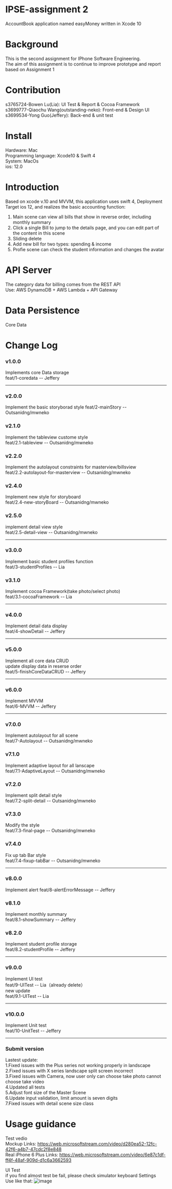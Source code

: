 # IPSE-assignment 2
 AccountBook application named easyMoney written in Xcode 10

# Background
This is the second assignment for IPhone Software Engineering.   
The aim of this assignment is to continue to improve prototype and report based on Assignment 1  

# Contribution
s3765724-Bowen Lu(Lia): UI Test & Report & Cocoa Framework  
s3699777-Qiaochu Wang(outstanding-neko): Front-end & Design UI  
s3699534-Yong Guo(Jeffery): Back-end & unit test  

# Install
Hardware: Mac  
Programming language: Xcode10 & Swift 4  
System: MacOs  
ios: 12.0

# Introduction
Based on xcode v.10 and MVVM, this application uses swift 4, Deployment Target ios 12, and realizes the basic accounting function:  
1. Main scene can view all bills that show in reverse order, including monthly summary  
2. Click a single Bill to jump to the details page, and you can edit part of the content in this scene  
3. Sliding delete  
4. Add new bill for two types: spending & income  
5. Profie scene can check the student information and changes the avatar  

# API Server
The category data for billing comes from the REST API  
Use: AWS DynamoDB + AWS Lambda + API Gateway  

# Data Persistence
Core Data

# Change Log
### v1.0.0
Implements core Data storage  
feat/1-coredata -- Jeffery  
***
### v2.0.0
Implement the basic storyborad style
feat/2-mainStory -- Outsanidng/mwneko  
### v2.1.0
Implement the tableview custome style  
feat/2.1-tableview -- Outsanidng/mwneko  
### v2.2.0
Implement the autolayout constraints for masterview/billsview  
feat/2.2-autolayout-for-masterview -- Outsanidng/mwneko  
### v2.4.0
Implement new style for storyboard  
feat/2.4-new-storyBoard -- Outsanidng/mwneko  
### v2.5.0
implement detail view style  
feat/2.5-detail-view -- Outsanidng/mwneko  
***
### v3.0.0
Implement basic student profiles function  
feat/3-studentProfiles -- Lia  
### v3.1.0
Implement cocoa Framework(take photo/select photo)  
feat/3.1-cocoaFramework -- Lia  
***
### v4.0.0
Implement detail data display  
feat/4-showDetail -- Jeffery  
***
### v5.0.0
Implement all core data CRUD  
update display data in reserse order  
feat/5-finishCoreDataCRUD -- Jeffery  
***
### v6.0.0
Implement MVVM  
feat/6-MVVM -- Jeffery  
***
### v7.0.0
Implement autolayout for all scene  
feat/7-Autolayout -- Outsanidng/mwneko  
### v7.1.0
Implement adaptive layout for all lanscape  
feat/7.1-AdaptiveLayout -- Outsanidng/mwneko  
### v7.2.0 
Implement split detail style  
feat/7.2-split-detail -- Outsanidng/mwneko  
### v7.3.0
Modify the style  
feat/7.3-final-page -- Outsanidng/mwneko  
### v7.4.0
Fix up tab Bar style  
feat/7.4-fixup-tabBar -- Outsanidng/mwneko  
***
### v8.0.0
Implement alert
feat/8-alertErrorMessage -- Jeffery  
### v8.1.0
Implement monthly summary  
feat/8.1-showSummary -- Jeffery  
### v8.2.0
Implement student profile storage  
feat/8.2-studentProfile -- Jeffery  
***
### v9.0.0
Implement UI test  
feat/9-UITest -- Lia（already delete）  
new update  
feat/9.1-UITest -- Lia  
***
### v10.0.0
Implement Unit test  
feat/10-UnitTest -- Jeffery  
***
### Submit version
Lastest update:   
1.Fixed issues with the Plus series not working properly in landscape  
2.Fixed issues with X series landscape split screen incorrect  
3.Fixed issues with Camera, now user only can choose take photo cannot choose take video  
4.Updated all tests  
5.Adjust font size of the Master Scene  
6.Update input validation, limit amount is seven digits  
7.Fixed issues with detail scene size class

# Usage guidance
Test vedio  
Mockup Links: https://web.microsoftstream.com/video/d280ea52-12fc-42f6-a4b7-47cdc2f8e848  
Real iPhone 6 Plus Links: https://web.microsoftstream.com/video/6e87c1df-ff4f-48af-909d-d1c6a3662593  

UI Test  
if you find almost test be fail, please check simulator keyboard Settings  
Use like that:
![image](https://github.com/rmit-S2-2020-iPhone/a1-s3699534_s3765724_s3699777/blob/master/screenShot/UItest%20setting.jpeg)

